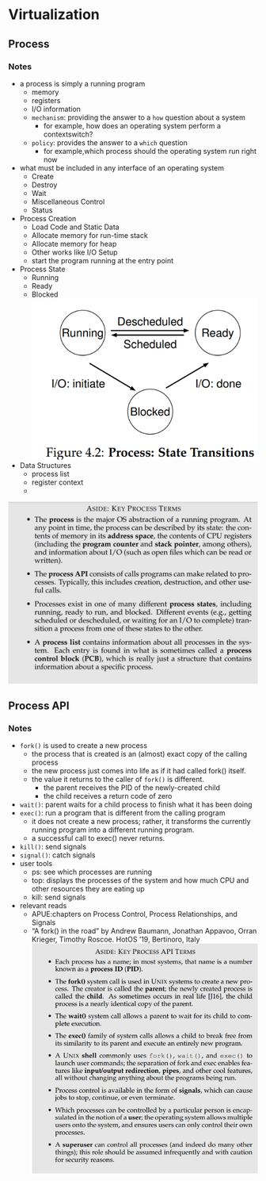 # Virtualization
## Process
### Notes
- a process is simply a running program
  - memory
  - registers
  - I/O information
  - `mechanism`: providing the answer to a `how` question about a system
    - for example, how does an operating system perform a contextswitch?
  - `policy`: provides the answer to a `which` question
    - for example,which process should the operating system run right now
- what must be included in any interface of an operating system
  - Create
  - Destroy
  - Wait
  - Miscellaneous Control
  - Status
- Process Creation
  - Load Code and Static Data 
  - Allocate memory for run-time stack
  - Allocate memory for heap
  - Other works like I/O Setup
  - start the program running at the entry point
- Process State
  - Running
  - Ready
  - Blocked ![state-transition](./figure/ostep/process_trans.png)
- Data Structures
  - process list
  - register context
  - 
![terms](./figure/ostep/process_terms.png)
## Process API
### Notes
- `fork()` is used to create a new process
  - the process that is created is an (almost) exact copy of the calling process
  - the new process just comes into life as if it had called fork() itself. 
  - the value it returns to the caller of `fork()` is different.
    - the parent receives the PID of the newly-created child
    - the child receives a return code of zero
- `wait()`: parent waits for a child process to finish what it has been doing
- `exec()`: run a program that is different from the calling program
  - it does not create a new process; rather, it transforms the currently running program into a different running program.
  - a successful call to exec() never returns.
- `kill()`: send signals
- `signal()`: catch signals
- user tools
  - ps: see which processes are running
  - top: displays the processes of the system and how much CPU and other resources they are eating up
  - kill: send signals
- relevant reads
  - APUE:chapters on Process Control, Process Relationships, and Signals
  - “A fork() in the road” by Andrew Baumann, Jonathan Appavoo, Orran Krieger, Timothy Roscoe. HotOS ’19, Bertinoro, Italy
![api-terms](./figure/ostep/process_api_terms.png)
